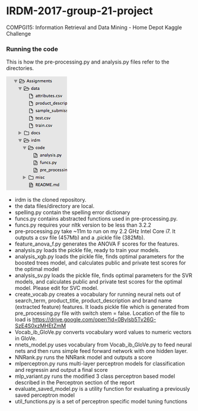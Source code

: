 # IRDM-2017-group-21-project
COMPGI15: Information Retrieval and Data Mining - Home Depot Kaggle Challenge

### Running the code
This is how the pre-processing.py and analysis.py files refer to the directories. 

![Alt text](./misc/directories.png?raw=true "Optional Title")

- irdm is the cloned repository.
- the data files/directory are local.
- spelling.py contain the spelling error dictionary
- funcs.py contains abstracted functions used in pre-processing.py.
- funcs.py requires your nltk version to be less than 3.2.2
- pre-processing.py take ~11m to run on my 2.2 GHz Intel Core i7. It outputs a csv file (457Mb) and a .pickle file (382Mb). 
- feature_anova_f.py generates the ANOVA F scores for the features.
- analysis.py loads the pickle file, ready to train your models.
- analysis_xgb.py loads the pickle file, finds optimal parameters for the boosted trees model, and calculates public and private test scores for the optimal model
- analysis_sv.py loads the pickle file, finds optimal parameters for the SVR models, and calculates public and private test scores for the optimal model. Please edit for SVC model.
- create_vocab.py creates a vocabulary for running neural nets out of search_term, product_title, product_description and brand name (extracted feature) features. It loads pickle file which is generated from pre_processing.py file with switch stem = false. Location of the file to load is https://drive.google.com/open?id=0Bylsb5Tv26G-SzE4S0xzMHEtZmM
- Vocab_ib_GloVe.py converts vocabulary word values to numeric vectors in GloVe.
- nnets_model.py uses vocabulary from Vocab_ib_GloVe.py to feed neural nets and then runs simple feed forward network with one hidden layer.
- NNRank.py runs the NNRank model and outputs a score
- mlperceptron.py runs multi-layer perceptron models for classification and regressin and output a final score
- mlp_variant.py runs the modified 3 class perceptron based model described in the Perceptron section of the report
- evaluate_saved_model.py is a utility function for evaluating a previously saved perceptron model
- util_functions.py is a set of perceptron specific model  tuning functions
